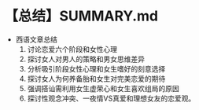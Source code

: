 # 【总结】SUMMARY.md

-   西语文章总结
    1.  讨论恋爱六个阶段和女性心理
    2.  探讨女人对男人的策略和男女思维差异
    3.  分析吸引阶段女性心理和女生嗜好的刻意选择
    4.  探讨女人为何养备胎和女生对完美恋爱的期待
    5.  强调搭讪需利用女生虚荣心和女生喜欢组局的原因
    6.  探讨性观念冲突、一夜情VS真爱和理想女友的恋爱观。